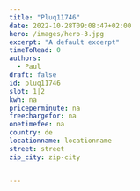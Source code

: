 ```yaml
---
title: "Pluq11746"
date: 2022-10-28T09:08:47+02:00
hero: /images/hero-3.jpg
excerpt: "A default excerpt"
timeToRead: 0
authors:
  - Paul
draft: false
id: pluq11746
slot: 1|2
kwh: na
priceperminute: na
freechargefor: na
onetimefee: na
country: de
locationname: locationname
street: street
zip_city: zip-city


---
```


